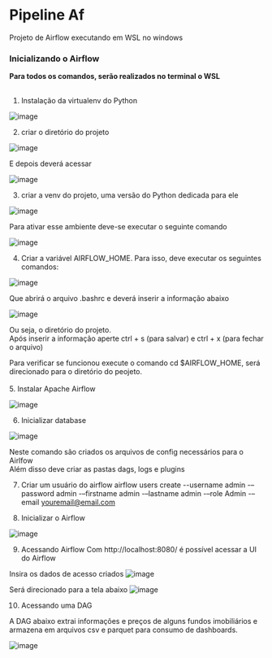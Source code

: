 # Pipeline Af
Projeto de Airflow executando em WSL no windows

### Inicializando o Airflow
**Para todos os comandos, serão realizados no terminal o WSL**
<br>
<br>
1. Instalação da virtualenv do Python

![image](https://github.com/user-attachments/assets/2870c613-62db-4ac9-a94f-c1e406e898fd)


2. criar o diretório do projeto


![image](https://github.com/user-attachments/assets/5aef13e0-0bd4-4e3f-b8a2-869bca48ea09)

E depois deverá acessar

![image](https://github.com/user-attachments/assets/fd307e79-4146-4de3-874d-ab9e109ee7fc)


3. criar a venv do projeto, uma versão do Python dedicada para ele

![image](https://github.com/user-attachments/assets/1762d3f4-ec7f-40c4-aac6-53a1ee8eaa91)


Para ativar esse ambiente deve-se executar o seguinte comando

![image](https://github.com/user-attachments/assets/4138324a-36f7-4595-9d50-097eb5744187)

4. Criar a variável AIRFLOW_HOME. Para isso, deve executar os seguintes comandos:

![image](https://github.com/user-attachments/assets/d1f19669-55a1-4812-8600-0423d82c429a)

Que abrirá o arquivo .bashrc e deverá inserir a informação abaixo

![image](https://github.com/user-attachments/assets/5eaabdca-b569-4b86-ba60-532262f80b0a)

Ou seja, o diretório do projeto.
<br>
Após inserir a informação aperte ctrl + s (para salvar) e ctrl + x (para fechar o arquivo)


Para verificar se funcionou execute o comando cd $AIRFLOW_HOME, será direcionado para o diretório do peojeto.
<br>
<br>
5. Instalar Apache Airflow

![image](https://github.com/user-attachments/assets/c7e6cb38-a517-4dd9-860b-ccb410254995)

6. Inicializar database

![image](https://github.com/user-attachments/assets/2ca173b0-f134-474d-98d6-01a28e1b20d6)

Neste comando são criados os arquivos de config necessários para o Airlfow
<br>
Além disso deve criar as pastas dags, logs e plugins

7. Criar um usuário do airflow
airflow users create --username admin -–password admin -–firstname admin -–lastname admin -–role Admin -–email youremail@email.com

8. Inicializar o Airflow

![image](https://github.com/user-attachments/assets/fbbf318f-251b-41e7-a38c-600c30330793)

9. Acessando Airflow
Com http://localhost:8080/ é possível acessar a UI do Airflow


Insira os dados de acesso criados
![image](https://github.com/user-attachments/assets/69d30a89-c961-4ddc-914a-cdbf019feeee)



Será direcionado para a tela abaixo
![image](https://github.com/user-attachments/assets/e8f6a168-9b56-446d-911f-836f4308c4a6)


10. Acessando uma DAG

A DAG abaixo extrai informações e preços de alguns fundos imobiliários e armazena em arquivos csv e parquet para consumo de dashboards.

![image](https://github.com/user-attachments/assets/5f43d22f-1653-4c39-b840-5081ca718598)





























